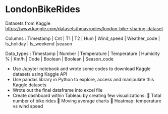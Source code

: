 # LondonBikeRides
Datasets from Kaggle
https://www.kaggle.com/datasets/hmavrodiev/london-bike-sharing-dataset

Columns :
Timestamp | Cnt | T1 | T2 | Hum | Wind_speed | Weather_code | Is_holiday | Is_weekend |season

Data_types :
Timestamp | Number | Temperature | Temperature | Humidity % | Km/h | Code | Boolean | Boolean | Season_code

- Use Jupyter notebook and wrote some codes to download Kaggle datasets using Kaggle API
- Use pandas library in Python to explore, access and manipulate this Kaggle datasets
- Wrote out the final dataframe into excel file
- Create dashboard within Tableau by creating few visualizations:
  	Total number of bike rides
  	Moving average charts
  	Heatmap: temperature vs wind speed

